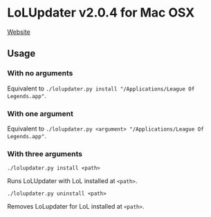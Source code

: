 # LoLUpdater v2.0.4 for Mac OSX
[Website](https://LoLUpdater.com)
## Usage
### With no arguments
Equivalent to `./lolupdater.py install "/Applications/League Of Legends.app"`.
### With one argument
Equivalent to `./lolupdater.py <argument> "/Applications/League Of Legends.app"`.
### With three arguments
`./lolupdater.py install <path>`

Runs LoLUpdater with LoL installed at `<path>`.

`./lolupdater.py uninstall <path>`

Removes LoLupdater for LoL installed at `<path>`.
